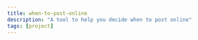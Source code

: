 ```yaml
---
title: when-to-post-online
description: "A tool to help you decide when to post online"
tags: [project]
---
```

